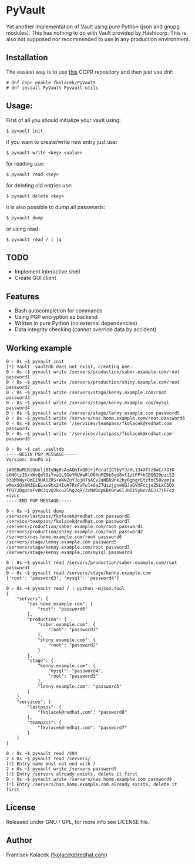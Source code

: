 # PyVault

Yet another implementation of Vault using pure Python (json and gnupg modules). This has nothing to do with Vault provided by Hashicorp. This is also not supposed nor recommended to use in any production environment.

## Installation

The easiest way is to use [this](https://copr.fedorainfracloud.org/coprs/fkolacek/PyVault/) COPR repository and then just use dnf:

~~~
# dnf copr enable fkolacek/PyVault
# dnf install PyVault Pyvault-utils
~~~

## Usage:

First of all you should initialize your vault using:
~~~
$ pyvault init
~~~

if you want to create/write new entry just use:
~~~
$ pyvault write <key> <value>
~~~

for reading use:
```
$ pyvault read <key>
```
for deleting old entries use:
```
$ pyvault delete <key>
```

it is also possible to dump all passwords:
```
$ pyvault dump
```

or using read:
~~~
$ pyvault read / | jq
~~~

## TODO
 - Implement interactive shell
 - Create GUI client

## Features
 - Bash autocompletion for commands
 - Using PGP encryption as backend
 - Written in pure Python (no external dependencies)
 - Data integrity checking (cannot override data by accident)

## Working example
```
0 ✓ 0s ~$ pyvault init
[*] Vault .vaultdb does not exist, creating one.
0 ✓ 0s ~$ pyvault write /servers/production/saber.example.com/root password1
0 ✓ 0s ~$ pyvault write /servers/production/shiny.example.com/root password2
0 ✓ 0s ~$ pyvault write /servers/stage/kenny.example.com/root password3
0 ✓ 0s ~$ pyvault write /servers/stage/kenny.example.com/mysql password4
0 ✓ 0s ~$ pyvault write /servers/stage/lenny.example.com password5
0 ✓ 0s ~$ pyvault write /servers/nas.home.example.com/root password6
0 ✓ 0s ~$ pyvault write '/services/teampass/fkolacek@redhat.com' password7
0 ✓ 0s ~$ pyvault write '/services/lastpass/fkolacek@redhat.com' password8

0 ✓ 0s ~$ cat .vaultdb
-----BEGIN PGP MESSAGE-----
Version: GnuPG v1

jA0EBwMCRsQUxljBIyNg0sAeAQmIxQ01+jPoratIC9byYJ/HL134Xftz0wC/7O3O
oONGtzI6/xWvQdt0zYva1L9GeYRUWaRl06XnMZ9b8gU8vt1ztFP+kCBQ629pzcS2
33OMVWy+UmEI9HAUZRS+W4NZuYJojRTsACvJaNB89nk2hy6ghgrEtzfoC5Bvamja
wMex5Qx0MZEsELxv8hx24IoH7RxFvPul+6aJ7UizjgneUGJaGVXFccjeZSLkC5OX
fPQ72DqUcaFv0K3qvQJkcu2lhg2qR/ZcNW16pKBV0nw6lJHI1SybncAEJ17iRFoz
=ivLc
-----END PGP MESSAGE-----

0 ✓ 0s ~$ pyvault dump
/service/lastpass/fkolacek@redhat.com password8
/service/teampass/fkolacek@redhat.com password7
/servers/production/saber.example.com/root password1
/servers/production/shiny.example.com/root password2
/servers/nas.home.example.com/root password6
/servers/stage/lenny.example.com password5
/servers/stage/kenny.example.com/root password3
/servers/stage/kenny.example.com/mysql password4

0 ✓ 0s ~$ pyvault read /servers/production/saber.example.com/root
password1
0 ✓ 0s ~$ pyvault read /servers/stage/kenny.example.com
{'root': 'password3', 'mysql': 'password4'}

0 ✓ 0s ~$ pyvault read / | python -mjson.tool
{
    "servers": {
        "nas.home.example.com": {
            "root": "password6"
        },
        "production": {
            "saber.example.com": {
                "root": "password1"
            },
            "shiny.example.com": {
                "root": "password2"
            }
        },
        "stage": {
            "kenny.example.com": {
                "mysql": "password4",
                "root": "password3"
            },
            "lenny.example.com": "password5"
        }
    },
    "services": {
        "lastpass": {
            "fkolacek@redhat.com": "password8"
        },
        "teampass": {
            "fkolacek@redhat.com": "password7"
        }
    }
}

0 ✓ 0s ~$ pyvault read /404
2 ✗ 0s ~$ pyvault read /servers/
[!] Entry name must not end with /
2 ✗ 0s ~$ pyvault write /servers password9
[!] Entry /servers already exists, delete it first
0 ✓ 0s ~$ pyvault write /servers/nas.home.example.com password9
[!] Entry /servers/nas.home.example.com already exists, delete it first
```
## License

Released under GNU / GPL, for more info see LICENSE file.

## Author

Frantisek Kolacek (<fkolacek@redhat.com>)
